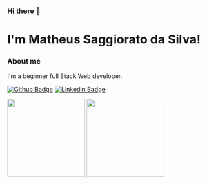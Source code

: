 ### Hi there 👋

# I'm Matheus Saggiorato da Silva!

### About me
I'm a beginner full Stack Web developer.

[![Github Badge](https://img.shields.io/badge/-Github-000?style=flat-square&logo=Github&logoColor=white&link=https://github.com/MatheusSaggiorato)](https://www.github.com/matheusSaggiorato)
[![Linkedin Badge](https://img.shields.io/badge/-LinkedIn-blue?style=flat-square&logo=Linkedin&logoColor=white&link=https://www.linkedin.com/in/matheus-saggiorato)](https://www.linkedin.com/in/matheus-saggiorato/)

<!--
**MatheusSaggiorato/MatheusSaggiorato** is a ✨ _special_ ✨ repository because its `README.md` (this file) appears on your GitHub profile.

Here are some ideas to get you started:

- 🔭 I’m currently working on ...
- 🌱 I’m currently learning ...
- 👯 I’m looking to collaborate on ...
- 🤔 I’m looking for help with ...
- 💬 Ask me about ...
- 📫 How to reach me: ...
- 😄 Pronouns: ...
- ⚡ Fun fact: ...
-->

<div>
<a href="https://github.com/MatheusSaggiorato">
<img height="180em" src="https://github-readme-stats.vercel.app/api/top-langs/?username=MatheusSaggiorato&layout=compact&langs_count=7&theme=dracula"/>
<img height="180em" src="https://github-readme-stats.vercel.app/api?username=MatheusSaggiorato&show_icons=true&theme=dracula&include_all_commits=true&count_private=true"/>
</div>
